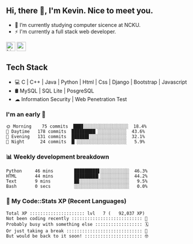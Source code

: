 ## Hi, there 👋, I'm Kevin. Nice to meet you.

- 🌱 I’m currently studying computer sicence at NCKU.
- ⚡ I'm currently a full stack web developer.

<a href="https://www.linkedin.com/in/kevin12686/"><img alt="LinkedIn" src="https://img.shields.io/badge/linkedin%20-%230077B5.svg?&style=for-the-badge&logo=linkedin&logoColor=white" height=25></a>
<a href="https://www.instagram.com/kevin12686/"><img src="https://img.shields.io/badge/instagram-3f729b?&style=for-the-badge&logo=instagram&logoColor=white" height=25></a>

## Tech Stack

* 💻 C | C++ | Java | Python | Html | Css | Django | Bootstrap | Javascript
* 🛢️ MySQL | SQL Lite | PosgreSQL
* ☁ Information Security | Web Penetration Test

### I'm an early 🐤

<!-- early_bird start -->

```text
🌞 Morning    75 commits  ███▊░░░░░░░░░░░░░░░░░  18.4%
🌆 Daytime   178 commits  █████████▏░░░░░░░░░░░  43.6%
🌃 Evening   131 commits  ██████▋░░░░░░░░░░░░░░  32.1%
🌙 Night      24 commits  █▏░░░░░░░░░░░░░░░░░░░   5.9%
```

<!-- early_bird end -->

### 📊 Weekly development breakdown

<!-- code_time start -->

```text
Python     46 mins        █████████▋░░░░░░░░░░░  46.3%
HTML       44 mins        █████████▎░░░░░░░░░░░  44.2%
Text       9 mins         █▉░░░░░░░░░░░░░░░░░░░   9.5%
Bash       0 secs         ░░░░░░░░░░░░░░░░░░░░░   0.0%
```

<!-- code_time end -->

### 🧰 My Code::Stats XP (Recent Languages)

<!-- codestats start -->

```text
Total XP ::::::::::::::::::::: lvl   7 (   92,037 XP) 
Not been coding recently ::::::::::::::::::::::::::: 🙈
Probably busy with something else :::::::::::::::::: 🗓
Or just taking a break ::::::::::::::::::::::::::::: 🌴
But would be back to it soon! :::::::::::::::::::::: 🤓
```

<!-- codestats end -->
